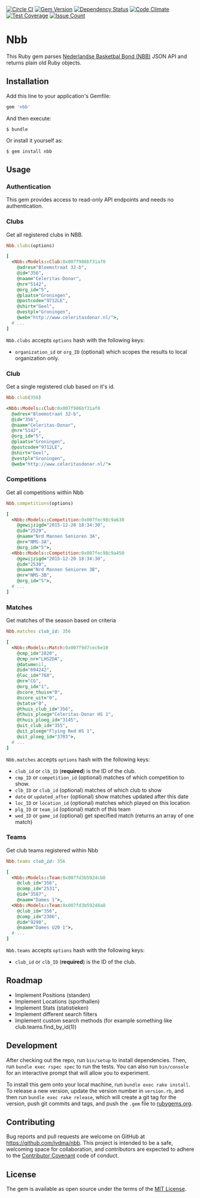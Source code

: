 [![Circle CI](https://circleci.com/gh/ivdma/nbb.svg?style=svg)](https://circleci.com/gh/ivdma/nbb)
[![Gem Version](https://badge.fury.io/rb/nbb.svg)](https://badge.fury.io/rb/nbb)
[![Dependency Status](https://gemnasium.com/ivdma/nbb.svg)](https://gemnasium.com/ivdma/nbb)
[![Code Climate](https://codeclimate.com/github/ivdma/nbb/badges/gpa.svg)](https://codeclimate.com/github/ivdma/nbb)
[![Test Coverage](https://codeclimate.com/github/ivdma/nbb/badges/coverage.svg)](https://codeclimate.com/github/ivdma/nbb/coverage)
[![Issue Count](https://codeclimate.com/github/ivdma/nbb/badges/issue_count.svg)](https://codeclimate.com/github/ivdma/nbb)

# Nbb

This Ruby gem parses [Nederlandse Basketbal Bond (NBB)](http://db.basketball.nl/help/koppelingen/json) JSON API and returns plain old Ruby objects.

## Installation

Add this line to your application's Gemfile:

```ruby
gem 'nbb'
```

And then execute:

    $ bundle

Or install it yourself as:

    $ gem install nbb

## Usage

### Authentication

This gem provides access to read-only API endpoints and needs no authentication.

### Clubs

Get all registered clubs in NBB.

```ruby
Nbb.clubs(options)
```

```ruby
[
  <Nbb::Models::Club:0x007f986bf31af0
    @adres="Bloemstraat 32-b",
    @id="356",
    @naam="Celeritas-Donar",
    @nr="5142",
    @org_id="5",
    @plaats="Groningen",
    @postcode="9712LE",
    @shirt="Geel",
    @vestpl="Groningen",
    @web="http://www.celeritasdonar.nl/">,
  # ...
]
```

`Nbb.clubs` accepts `options` hash with the following keys:

  - `organization_id` or `org_ID` (optional) which scopes the results to local organization only.

### Club

Get a single registered club based on it's id.

```ruby
Nbb.club(356)
```

```ruby
<Nbb::Models::Club:0x007f986bf31af0
  @adres="Bloemstraat 32-b",
  @id="356",
  @naam="Celeritas-Donar",
  @nr="5142",
  @org_id="5",
  @plaats="Groningen",
  @postcode="9712LE",
  @shirt="Geel",
  @vestpl="Groningen",
  @web="http://www.celeritasdonar.nl/">
```

### Competitions

Get all competitions within Nbb

```ruby
Nbb.competitions(options)
```

```ruby
[
  <Nbb::Models::Competition:0x007fec98c9a630
    @gewijzigd="2015-12-20 18:34:30",
    @id="2529",
    @naam="Nrd Mannen Senioren 3A",
    @nr="NMS-3A",
    @org_id="5">,
  <Nbb::Models::Competition:0x007fec98c9a450
    @gewijzigd="2015-12-20 18:34:30",
    @id="2530",
    @naam="Nrd Mannen Senioren 3B",
    @nr="NMS-3B",
    @org_id="5">,
  # ...
]
```

### Matches

Get matches of the season based on criteria

```ruby
Nbb.matches club_id: 356
```

```ruby
[
  <Nbb::Models::Match:0x007f9d7cec6e10
    @cmp_id="2820",
    @cmp_nr="LHS2DA",
    @datum=nil,
    @id="694242",
    @loc_id="768",
    @nr="CG",
    @org_id="1",
    @score_thuis="0",
    @score_uit="0",
    @stats="0",
    @thuis_club_id="356",
    @thuis_ploeg="Celeritas-Donar HS 1",
    @thuis_ploeg_id="3145",
    @uit_club_id="355",
    @uit_ploeg="Flying Red HS 1",
    @uit_ploeg_id="3703">,
  # ...
]
```

`Nbb.matches` accepts `options` hash with the following keys:

  - `club_id` or `clb_ID` (**required**) is the ID of the club.
  - `cmp_ID` or `competition_id` (optional) matches of which competition to show.
  - `clb_ID` or `club_id` (optional) matches of which club to show
  - `date` or `updated_after` (optional) show matches updated after this date
  - `loc_ID` or `location_id` (optional) matches which played on this location
  - `plg_ID` or `team_id` (optional) match of this team
  - `wed_ID` or `game_id` (optional) get specified match (returns an array of one match)

### Teams

Get club teams registered within Nbb

```ruby
Nbb.teams club_id: 356
```

```ruby
[
  <Nbb::Models::Team:0x007fd3b5924cb8
    @club_id="356",
    @comp_id="2531",
    @id="3587",
    @naam="Dames 1">,
  <Nbb::Models::Team:0x007fd3b59248a8
    @club_id="356",
    @comp_id="2386",
    @id="9298",
    @naam="Dames U20 1">,
  # ...
]
```

`Nbb.teams` accepts `options` hash with the following keys:

  - `club_id` or `clb_ID` (**required**) is the ID of the club.

## Roadmap

- Implement Positions (standen)
- Implement Locations (sporthallen)
- Implement Stats (statistieken)
- Implement different search filters
- Implement custom search methods (for example something like club.teams.find_by_id(1))

## Development

After checking out the repo, run `bin/setup` to install dependencies. Then, run `bundle exec rspec spec` to run the
tests. You can also run `bin/console` for an interactive prompt that will allow you to experiment.

To install this gem onto your local machine, run `bundle exec rake install`. To release a new version, update the
version number in `version.rb`, and then run `bundle exec rake release`, which will create a git tag for the version,
push git commits and tags, and push the `.gem` file to [rubygems.org](https://rubygems.org).

## Contributing

Bug reports and pull requests are welcome on GitHub at https://github.com/ivdma/nbb. This project is intended to
be a safe, welcoming space for collaboration, and contributors are expected to adhere to the
[Contributor Covenant](contributor-covenant.org) code of conduct.

## License

The gem is available as open source under the terms of the [MIT License](http://opensource.org/licenses/MIT).

